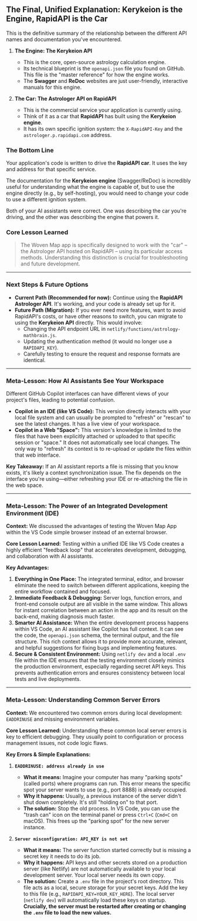 ## The Final, Unified Explanation: Kerykeion is the Engine, RapidAPI is the Car

This is the definitive summary of the relationship between the different API names and documentation you've encountered.

1.  **The Engine: The Kerykeion API**
    *   This is the core, open-source astrology calculation engine.
    *   Its technical blueprint is the `openapi.json` file you found on GitHub. This file is the "master reference" for how the engine works.
    *   The **Swagger** and **ReDoc** websites are just user-friendly, interactive manuals for this engine.

2.  **The Car: The Astrologer API on RapidAPI**
    *   This is the commercial service your application is currently using.
    *   Think of it as a car that **RapidAPI** has built using the **Kerykeion engine**.
    *   It has its own specific ignition system: the `X-RapidAPI-Key` and the `astrologer.p.rapidapi.com` address.

### The Bottom Line

Your application's code is written to drive the **RapidAPI car**. It uses the key and address for that specific service.

The documentation for the **Kerykeion engine** (Swagger/ReDoc) is incredibly useful for understanding what the engine is capable of, but to use the engine directly (e.g., by self-hosting), you would need to change your code to use a different ignition system.

Both of your AI assistants were correct. One was describing the car you're driving, and the other was describing the engine that powers it.

### Core Lesson Learned

> The Woven Map app is specifically designed to work with the "car" – the Astrologer API hosted on RapidAPI – using its particular access methods. Understanding this distinction is crucial for troubleshooting and future development.

---

### Next Steps & Future Options

*   **Current Path (Recommended for now):** Continue using the **RapidAPI Astrologer API**. It's working, and your code is already set up for it.
*   **Future Path (Migration):** If you ever need more features, want to avoid RapidAPI's costs, or have other reasons to switch, you can migrate to using the **Kerykeion API** directly. This would involve:
    *   Changing the API endpoint URL in `netlify/functions/astrology-mathbrain.js`.
    *   Updating the authentication method (it would no longer use a `RAPIDAPI_KEY`).
    *   Carefully testing to ensure the request and response formats are identical.

---

### Meta-Lesson: How AI Assistants See Your Workspace

Different GitHub Copilot interfaces can have different views of your project's files, leading to potential confusion.

*   **Copilot in an IDE (like VS Code):** This version directly interacts with your local file system and can usually be prompted to "refresh" or "rescan" to see the latest changes. It has a live view of your workspace.
*   **Copilot in a Web "Space":** This version's knowledge is limited to the files that have been explicitly attached or uploaded to that specific session or "space." It does not automatically see local changes. The only way to "refresh" its context is to re-upload or update the files within that web interface.

**Key Takeaway:** If an AI assistant reports a file is missing that you know exists, it's likely a context synchronization issue. The fix depends on the interface you're using—either refreshing your IDE or re-attaching the file in the web space.

---

### Meta-Lesson: The Power of an Integrated Development Environment (IDE)

**Context:**
We discussed the advantages of testing the Woven Map App within the VS Code simple browser instead of an external browser.

**Core Lesson Learned:**
Testing within a unified IDE like VS Code creates a highly efficient "feedback loop" that accelerates development, debugging, and collaboration with AI assistants.

**Key Advantages:**
1.  **Everything in One Place:** The integrated terminal, editor, and browser eliminate the need to switch between different applications, keeping the entire workflow contained and focused.
2.  **Immediate Feedback & Debugging:** Server logs, function errors, and front-end console output are all visible in the same window. This allows for instant correlation between an action in the app and its result on the back-end, making diagnosis much faster.
3.  **Smarter AI Assistance:** When the entire development process happens within VS Code, an AI assistant like Copilot has full context. It can see the code, the `openapi.json` schema, the terminal output, and the file structure. This rich context allows it to provide more accurate, relevant, and helpful suggestions for fixing bugs and implementing features.
4.  **Secure & Consistent Environment:** Using `netlify dev` and a local `.env` file within the IDE ensures that the testing environment closely mimics the production environment, especially regarding secret API keys. This prevents authentication errors and ensures consistency between local tests and live deployments.

---

### Meta-Lesson: Understanding Common Server Errors

**Context:**
We encountered two common errors during local development: `EADDRINUSE` and missing environment variables.

**Core Lesson Learned:**
Understanding these common local server errors is key to efficient debugging. They usually point to configuration or process management issues, not code logic flaws.

**Key Errors & Simple Explanations:**

1.  **`EADDRINUSE: address already in use`**
    *   **What it means:** Imagine your computer has many "parking spots" (called ports) where programs can run. This error means the specific spot your server wants to use (e.g., port 8888) is already occupied.
    *   **Why it happens:** Usually, a previous instance of the server didn't shut down completely. It's still "holding on" to that port.
    *   **The solution:** Stop the old process. In VS Code, you can use the "trash can" icon on the terminal panel or press `Ctrl+C` (`Cmd+C` on macOS). This frees up the "parking spot" for the new server instance.

2.  **`Server misconfiguration: API_KEY is not set`**
    *   **What it means:** The server function started correctly but is missing a secret key it needs to do its job.
    *   **Why it happens:** API keys and other secrets stored on a production server (like Netlify) are not automatically available to your local development server. Your local server needs its own copy.
    *   **The solution:** Create a `.env` file in the project's root directory. This file acts as a local, secure storage for your secret keys. Add the key to this file (e.g., `RAPIDAPI_KEY=YOUR_KEY_HERE`). The local server (`netlify dev`) will automatically load these keys on startup. **Crucially, the server must be restarted after creating or changing the `.env` file to load the new values.**
